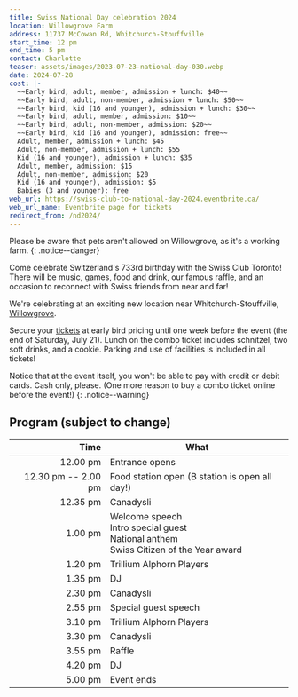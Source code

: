 ```yaml
---
title: Swiss National Day celebration 2024
location: Willowgrove Farm
address: 11737 McCowan Rd, Whitchurch-Stouffville
start_time: 12 pm
end_time: 5 pm
contact: Charlotte
teaser: assets/images/2023-07-23-national-day-030.webp
date: 2024-07-28
cost: |-
  ~~Early bird, adult, member, admission + lunch: $40~~
  ~~Early bird, adult, non-member, admission + lunch: $50~~
  ~~Early bird, kid (16 and younger), admission + lunch: $30~~
  ~~Early bird, adult, member, admission: $10~~
  ~~Early bird, adult, non-member, admission: $20~~
  ~~Early bird, kid (16 and younger), admission: free~~
  Adult, member, admission + lunch: $45
  Adult, non-member, admission + lunch: $55
  Kid (16 and younger), admission + lunch: $35
  Adult, member, admission: $15
  Adult, non-member, admission: $20
  Kid (16 and younger), admission: $5
  Babies (3 and younger): free
web_url: https://swiss-club-to-national-day-2024.eventbrite.ca/
web_url_name: Eventbrite page for tickets
redirect_from: /nd2024/
---
```


Please be aware that pets aren't allowed on Willowgrove, as it's a working
farm.
{: .notice--danger}

Come celebrate Switzerland's 733rd birthday with the Swiss Club Toronto! There
will be music, games, food and drink, our famous raffle, and an occasion to
reconnect with Swiss friends from near and far!

We're celebrating at an exciting new location near Whitchurch-Stouffville,
[Willowgrove].

Secure your [tickets] at early bird pricing until one week before the event
(the end of Saturday, July 21). Lunch on the combo ticket includes schnitzel,
two soft drinks, and a cookie. Parking and use of facilities is included in all
tickets!

Notice that at the event itself, you won't be able to pay with credit or debit
cards. Cash only, please. (One more reason to buy a combo ticket online before
the event!)
{: .notice--warning}

[willowgrove]: <https://www.willowgrove.ca/>
[tickets]: <{{ page.web_url }}>

## Program (subject to change)

| Time                | What                                                                                        |
| ------------------: | ------------------------------------------------------------------------------------------- |
| 12.00 pm            | Entrance opens                                                                              |
| 12.30 pm -- 2.00 pm | Food station open (B station is open all day!)                                              |
| 12.35 pm            | Canadysli                                                                                   |
| 1.00 pm             | Welcome speech<br>Intro special guest<br>National anthem<br>Swiss Citizen of the Year award |
| 1.20 pm             | Trillium Alphorn Players                                                                    |
| 1.35 pm             | DJ                                                                                          |
| 2.30 pm             | Canadysli                                                                                   |
| 2.55 pm             | Special guest speech                                                                        |
| 3.10 pm             | Trillium Alphorn Players                                                                    |
| 3.30 pm             | Canadysli                                                                                   |
| 3.55 pm             | Raffle                                                                                      |
| 4.20 pm             | DJ                                                                                          |
| 5.00 pm             | Event ends                                                                                  |
